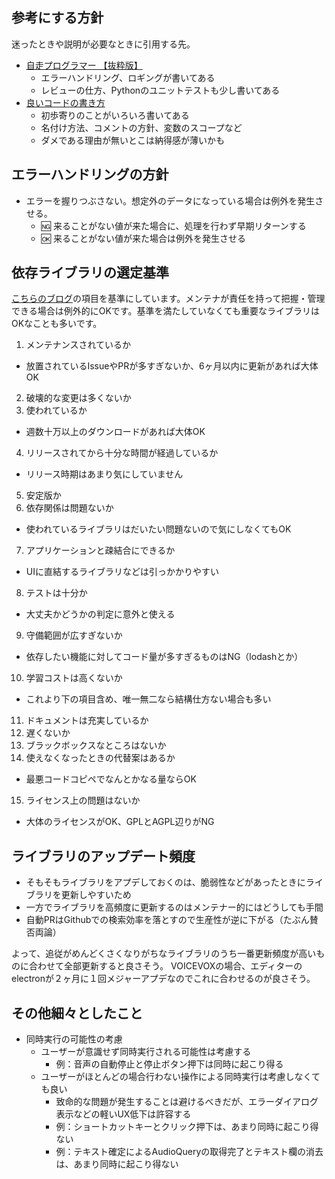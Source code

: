 ## 参考にする方針

迷ったときや説明が必要なときに引用する先。

* [自走プログラマー 【抜粋版】](https://jisou-programmer.beproud.jp/index.html)
  * エラーハンドリング、ロギングが書いてある
  * レビューの仕方、Pythonのユニットテストも少し書いてある
* [良いコードの書き方](https://qiita.com/alt_yamamoto/items/25eda376e6b947208996)
  * 初歩寄りのことがいろいろ書いてある
  * 名付け方法、コメントの方針、変数のスコープなど
  * ダメである理由が無いとこは納得感が薄いかも

## エラーハンドリングの方針

* エラーを握りつぶさない。想定外のデータになっている場合は例外を発生させる。
  * 🆖 来ることがない値が来た場合に、処理を行わず早期リターンする
  * 🆗 来ることがない値が来た場合は例外を発生させる

## 依存ライブラリの選定基準

[こちらのブログ](https://applis.io/posts/criteria-for-selecting-libraries)の項目を基準にしています。メンテナが責任を持って把握・管理できる場合は例外的にOKです。基準を満たしていなくても重要なライブラリはOKなことも多いです。

1. メンテナンスされているか
  * 放置されているIssueやPRが多すぎないか、6ヶ月以内に更新があれば大体OK
2.	破壊的な変更は多くないか
3.	使われているか
  * 週数十万以上のダウンロードがあれば大体OK
4.	リリースされてから十分な時間が経過しているか
  * リリース時期はあまり気にしていません
5.	安定版か
6.	依存関係は問題ないか
  * 使われているライブラリはだいたい問題ないので気にしなくてもOK
7.	アプリケーションと疎結合にできるか
  * UIに直結するライブラリなどは引っかかりやすい
8.	テストは十分か
  * 大丈夫かどうかの判定に意外と使える
9.	守備範囲が広すぎないか
  * 依存したい機能に対してコード量が多すぎるものはNG（lodashとか）
10.	学習コストは高くないか
  * これより下の項目含め、唯一無二なら結構仕方ない場合も多い
11.	ドキュメントは充実しているか
12.	遅くないか
13.	ブラックボックスなところはないか
14.	使えなくなったときの代替案はあるか
  * 最悪コードコピペでなんとかなる量ならOK
15.	ライセンス上の問題はないか
  * 大体のライセンスがOK、GPLとAGPL辺りがNG

## ライブラリのアップデート頻度

* そもそもライブラリをアプデしておくのは、脆弱性などがあったときにライブラリを更新しやすいため
* 一方でライブラリを高頻度に更新するのはメンテナー的にはどうしても手間
* 自動PRはGithubでの検索効率を落とすので生産性が逆に下がる（たぶん賛否両論）

よって、追従がめんどくさくなりがちなライブラリのうち一番更新頻度が高いものに合わせて全部更新すると良さそう。
VOICEVOXの場合、エディターのelectronが２ヶ月に１回メジャーアプデなのでこれに合わせるのが良さそう。

## その他細々としたこと

* 同時実行の可能性の考慮
  * ユーザーが意識せず同時実行される可能性は考慮する
    * 例：音声の自動停止と停止ボタン押下は同時に起こり得る
  * ユーザーがほとんどの場合行わない操作による同時実行は考慮しなくても良い
    * 致命的な問題が発生することは避けるべきだが、エラーダイアログ表示などの軽いUX低下は許容する
    * 例：ショートカットキーとクリック押下は、あまり同時に起こり得ない
    * 例：テキスト確定によるAudioQueryの取得完了とテキスト欄の消去は、あまり同時に起こり得ない
